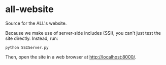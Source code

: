 all-website
===========

Source for the ALL's website.

Because we make use of server-side includes (SSI),
you can't just test the site directly.
Instead, run:

    python SSIServer.py
    
Then, open the site in a web browser at [http://localhost:8000/]().
